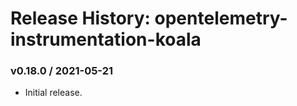 # Release History: opentelemetry-instrumentation-koala

### v0.18.0 / 2021-05-21

* Initial release.
